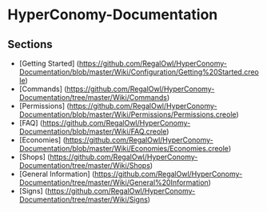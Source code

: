 HyperConomy-Documentation
=========================

Sections
---------
* [Getting Started] (https://github.com/RegalOwl/HyperConomy-Documentation/blob/master/Wiki/Configuration/Getting%20Started.creole)
* [Commands] (https://github.com/RegalOwl/HyperConomy-Documentation/tree/master/Wiki/Commands)
* [Permissions] (https://github.com/RegalOwl/HyperConomy-Documentation/blob/master/Wiki/Permissions/Permissions.creole)
* [FAQ] (https://github.com/RegalOwl/HyperConomy-Documentation/blob/master/Wiki/FAQ.creole)
* [Economies] (https://github.com/RegalOwl/HyperConomy-Documentation/blob/master/Wiki/Economies/Economies.creole)
* [Shops] (https://github.com/RegalOwl/HyperConomy-Documentation/tree/master/Wiki/Shops)
* [General Information] (https://github.com/RegalOwl/HyperConomy-Documentation/tree/master/Wiki/General%20Information)
* [Signs] (https://github.com/RegalOwl/HyperConomy-Documentation/tree/master/Wiki/Signs)
